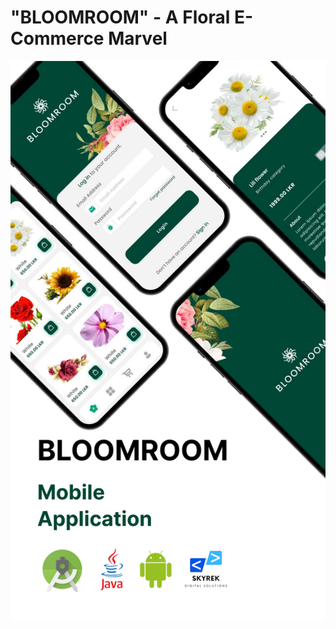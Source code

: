 # "BLOOMROOM" - A Floral E-Commerce Marvel
<center>
  <img src="BLOOMROOM.png" alt="Bloom Room">
</center>
